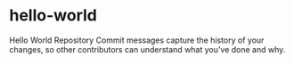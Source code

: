 # hello-world
Hello World Repository
Commit messages capture the history of your changes, so other contributors can understand what you’ve done and why.

